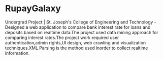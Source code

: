 # RupayGalaxy
Undergrad Project | St. Joseph's College of Engineering and Technology - Designed a web application to compare bank interest rate for loans and deposits based on realtime data.The project used data mining approach for comparing interest rates.The project work required user authentication,admin rights,UI design, web crawling and visualization techniques.XML Parsing is the method used inorder to collect realtime information.
